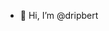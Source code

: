 - 🚜 Hi, I’m @dripbert

<!---
dripbert/dripbert is a ✨ special ✨ repository because its `README.md` (this file) appears on your GitHub profile.
You can click the Preview link to take a look at your changes.
--->

